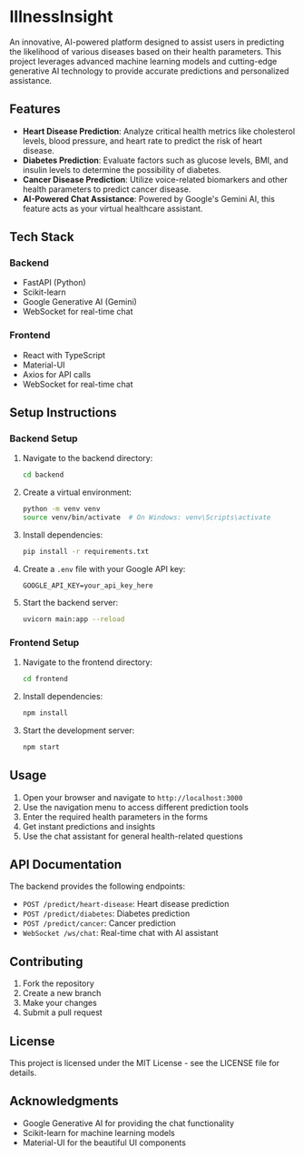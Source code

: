 # IllnessInsight

An innovative, AI-powered platform designed to assist users in predicting the likelihood of various diseases based on their health parameters. This project leverages advanced machine learning models and cutting-edge generative AI technology to provide accurate predictions and personalized assistance.

## Features

- **Heart Disease Prediction**: Analyze critical health metrics like cholesterol levels, blood pressure, and heart rate to predict the risk of heart disease.
- **Diabetes Prediction**: Evaluate factors such as glucose levels, BMI, and insulin levels to determine the possibility of diabetes.
- **Cancer Disease Prediction**: Utilize voice-related biomarkers and other health parameters to predict cancer disease.
- **AI-Powered Chat Assistance**: Powered by Google's Gemini AI, this feature acts as your virtual healthcare assistant.

## Tech Stack

### Backend
- FastAPI (Python)
- Scikit-learn
- Google Generative AI (Gemini)
- WebSocket for real-time chat

### Frontend
- React with TypeScript
- Material-UI
- Axios for API calls
- WebSocket for real-time chat

## Setup Instructions

### Backend Setup

1. Navigate to the backend directory:
   ```bash
   cd backend
   ```

2. Create a virtual environment:
   ```bash
   python -m venv venv
   source venv/bin/activate  # On Windows: venv\Scripts\activate
   ```

3. Install dependencies:
   ```bash
   pip install -r requirements.txt
   ```

4. Create a `.env` file with your Google API key:
   ```
   GOOGLE_API_KEY=your_api_key_here
   ```

5. Start the backend server:
   ```bash
   uvicorn main:app --reload
   ```

### Frontend Setup

1. Navigate to the frontend directory:
   ```bash
   cd frontend
   ```

2. Install dependencies:
   ```bash
   npm install
   ```

3. Start the development server:
   ```bash
   npm start
   ```

## Usage

1. Open your browser and navigate to `http://localhost:3000`
2. Use the navigation menu to access different prediction tools
3. Enter the required health parameters in the forms
4. Get instant predictions and insights
5. Use the chat assistant for general health-related questions

## API Documentation

The backend provides the following endpoints:

- `POST /predict/heart-disease`: Heart disease prediction
- `POST /predict/diabetes`: Diabetes prediction
- `POST /predict/cancer`: Cancer prediction
- `WebSocket /ws/chat`: Real-time chat with AI assistant

## Contributing

1. Fork the repository
2. Create a new branch
3. Make your changes
4. Submit a pull request

## License

This project is licensed under the MIT License - see the LICENSE file for details.

## Acknowledgments

- Google Generative AI for providing the chat functionality
- Scikit-learn for machine learning models
- Material-UI for the beautiful UI components 